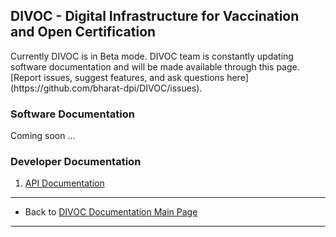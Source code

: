 ## DIVOC - Digital Infrastructure for Vaccination and Open Certification

<p class="focus"> Currently DIVOC is in Beta mode. DIVOC team is constantly updating software documentation and will be made available through this page. [Report issues, suggest features, and ask questions here](https://github.com/bharat-dpi/DIVOC/issues). </p>

### Software Documentation

Coming soon ...

### Developer Documentation

1. [API Documentation](/DIVOC/developer-docs/index.md)

* * *

* Back to [DIVOC Documentation Main Page](/index.md)

* * *
